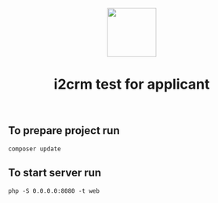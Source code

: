 <p align="center">
    <a href="https://github.com/yiisoft" target="_blank">
        <img src="https://avatars0.githubusercontent.com/u/993323" height="100px">
    </a>
    <h1 align="center">i2crm test for applicant</h1>
    <br>
</p>

## To prepare project run
```
composer update
```

## To start server run
```
php -S 0.0.0.0:8080 -t web
```
